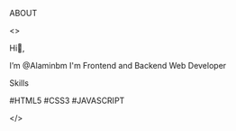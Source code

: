  ABOUT

 <>
 
 Hi👋, 
 
 I’m @Alaminbm I'm Frontend and Backend Web Developer 

 Skills

 #HTML5 #CSS3 #JAVASCRIPT

 </>


